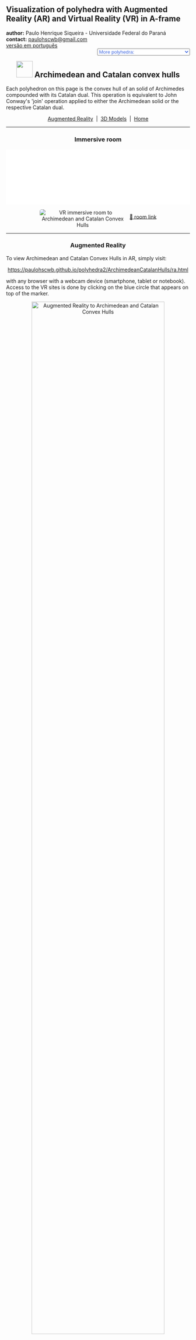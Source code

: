 <link rel="stylesheet" href="../scripts/style.css">
<meta charset="utf-8">
<link rel="icon" type="image/png" href="vr/salas/imagens/icone.png">
<h2>Visualization of polyhedra with Augmented Reality (AR) and Virtual Reality (VR) in A-frame</h2>
 <b>author:</b> Paulo Henrique Siqueira - Universidade Federal do Paraná
 <br><b>contact:</b> <a href="#">paulohscwb@gmail.com</a>
 <br><a href="https://paulohscwb.github.io/polyhedra2/ArchimedeanCatalanHulls/pt-br/">versão em português</a>
 <form style="margin: 0 auto; float:right; text-align:right; width:100%; margin-bottom:15px;">
	<select id="url" onchange="urlHandler(this.value)" style="color:royalblue;">
		<option disabled selected value>More polyhedra:</option>
		<option disabled value="../ArchimedeanCatalanHulls/">Archimedean and Catalan convex hulls</option>
		<option value="../fractalplatonic/">Platonic polyhedra fractals</option>
		<option value="../fractalnonconvex/">Non convex polyhedra fractals</option>
		<option value="../fractalarchimedean/">Archimedean polyhedra fractals</option>
		<option value="../chamfered/">Chamfered polyhedra</option>
		<option value="../propellor/">Propellor polyhedra</option>
		<option value="../diamonds/">Diamond polyhedra</option>
		<option value="../biscribed/">Biscribed polyhedra</option>
	</select>
</form>
<script>
function urlHandler(value) {                               
    window.location.assign(`${value}`);
}
</script>

<p id="p1"></p>
  <h2 align="center"><img src="vr/salas/imagens/icone.png" style="margin-bottom:-10px" width="45"> Archimedean and Catalan convex hulls</h2>
Each polyhedron on this page is the convex hull of an solid of Archimedes compounded with its Catalan dual. This operation is equivalent to John Conway's 'join' operation applied to either the Archimedean solid or the respective Catalan dual.

<p align="center"><a href="#ra">Augmented Reality</a><span>&nbsp;&nbsp;|&nbsp;&nbsp;</span><a href="#m3d">3D Models</a><span>&nbsp;&nbsp;|&nbsp;&nbsp;</span><a href="../">Home</a></p>
 <hr>
  <h3 align="center">Immersive room</h3>
  <div class="embed-container"><iframe width="100%" src="sala.htm" title="Sala Imersiva dos cascos convexos de Arquimedes e Catalan" frameborder="0" loading="lazy"></iframe></div>
  <p align="center"><img align="middle" src="vr/salas/imagens/ArchimedeanCatalanHulls.gif" style="max-width: 47%; border-radius:5px; margin-right:10px" loading="lazy" alt="VR immersive room to Archimedean and Catalan Convex Hulls"/><a href="sala.htm" target="_blank">&#x1f517; room link</a></p> 
 <hr>
  <h3 id="ra" align="center">Augmented Reality</h3>
To view Archimedean and Catalan Convex Hulls in AR, simply visit:
<p align="center"><a href="ra.html" class="raAR" target="_blank">https://paulohscwb.github.io/polyhedra2/ArchimedeanCatalanHulls/ra.html</a></p> 
with any browser with a webcam device (smartphone, tablet or notebook). 
<br>Access to the VR sites is done by clicking on the blue circle that appears on top of the marker.
<p align="center"><img style="border-radius:7px;" alt="Augmented Reality to Archimedean and Catalan Convex Hulls" src="ar/example.jpg" width="85%"></p>
<p align="center"><img src="ar/ArchimedeanCatalanHulls.gif" alt="Augmented Reality to Archimedean and Catalan Convex Hulls" style="max-width: 92%; border-radius:5px;" loading="lazy"/></p>
<hr>
<h3 id="m3d" align="center">3D models</h3>
<iframe width="560" height="315" style="max-width:100%" src="https://www.youtube.com/embed/videoseries?list=PLy0I_lGW8HxU8wKQCxiosQaNLSIjAhyQO" title="YouTube video player" frameborder="0" allow="accelerometer; autoplay; clipboard-write; encrypted-media; gyroscope; picture-in-picture; web-share" allowfullscreen></iframe>
<h4>1. Joined truncated tetrahedron</h4>
<a href="vr/JoinedTruncatedTetrahedron.htm" target="_blank" title="3D model" class="fotoA"><img src="ar/0A.png" class="foto" alt="Joined Truncated Tetrahedron"></a><img src="ar/0.png" class="qr">
 <br><br>The joined truncated tetrahedron is a composite of the Archimedean truncated tetrahedron with its respective dual, the Catalan triakis tetrahedron. 
 <br>It has faces shaped like rhombi and kites.
<br><br><br><b>Faces:</b> 12 kites and 6 rhombi | <b>Edges:</b> 36 | <b>Vertices:</b> 20. <a href="http://dmccooey.com/polyhedra/JoinedTruncatedTetrahedron.html" target="_blank">More...</a>
<br><a href="ra.html" class="raAR" title="Augmented reality" target="_blank"></a>
<hr>
<h4>2. Joined Cuboctahedron</h4>
<a href="vr/JoinedCuboctahedron.htm" target="_blank" title="3D model" class="fotoA"><img src="ar/1A.png" class="foto" alt="Joined Cuboctahedron"></a><img src="ar/1.png" class="qr">
 <br><br>The joined cuboctahedron is a composite of the Archimedean cuboctahedron with its respective dual, the Catalan rhombic dodecahedron. 
 <br>It has faces shaped like kites.
<br><br><br><b>Faces:</b> 24 kites | <b>Edges:</b> 48 | <b>Vertices:</b> 26. <a href="http://dmccooey.com/polyhedra/JoinedCuboctahedron.html" target="_blank">More...</a>
<br><a href="ra.html" class="raAR" title="Augmented reality" target="_blank"></a>
<hr>
<h4>3. Joined Truncated Octahedron</h4>
<a href="vr/JoinedTruncatedOctahedron.htm" target="_blank" title="3D model" class="fotoA"><img src="ar/2A.png" class="foto" alt="Joined Truncated Octahedron"></a><img src="ar/2.png" class="qr">
 <br><br>The joined truncated octahedron is a composite of the Archimedean truncated octahedron with its respective dual, the Catalan tetrakis hexahedron. 
 <br>It has faces shaped like rhombi and kites.
<br><br><br><b>Faces:</b> 24 kites and 12 rhombi | <b>Edges:</b> 72 | <b>Vertices:</b> 38. <a href="http://dmccooey.com/polyhedra/JoinedTruncatedOctahedron.html" target="_blank">More...</a>
<br><a href="ra.html" class="raAR" title="Augmented reality" target="_blank"></a>
<hr>
<h4>4. Joined Truncated Cube</h4>
<a href="vr/JoinedTruncatedCube.htm" target="_blank" title="3D model" class="fotoA"><img src="ar/3A.png" class="foto" alt="Joined Truncated Cube"></a><img src="ar/3.png" class="qr">
 <br><br>The joined truncated cube is a composite of the Archimedean truncated cube with its respective dual, the Catalan triakis octahedron. 
 <br>It has faces shaped like rhombi and kites.
<br><br><br><b>Faces:</b> 24 kites and 12 rhombi | <b>Edges:</b> 72 | <b>Vertices:</b> 38. <a href="http://dmccooey.com/polyhedra/JoinedTruncatedCube.html" target="_blank">More...</a>
<br><a href="ra.html" class="raAR" title="Augmented reality" target="_blank"></a>
<hr>
<h4>5. Joined Rhombicuboctahedron</h4>
<a href="vr/JoinedRhombicuboctahedron.htm" target="_blank" title="3D model" class="fotoA"><img src="ar/4A.png" class="foto" alt="Joined Rhombicuboctahedron"></a><img src="ar/4.png" class="qr">
 <br><br>The joined rhombicuboctahedron is a composite of the Archimedean rhombicuboctahedron with its respective dual, the Catalan deltoidal icositetrahedron. 
 <br>It has faces shaped like rhombi and kites.
<br><br><br><b>Faces:</b> 24 kites and 24 rhombi | <b>Edges:</b> 96 | <b>Vertices:</b> 50. <a href="http://dmccooey.com/polyhedra/JoinedRhombicuboctahedron.html" target="_blank">More...</a>
<br><a href="ra.html" class="raAR" title="Augmented reality" target="_blank"></a>
<hr>
<h4>6. Joined Snub Cube</h4>
<a href="vr/JoinedSnubCube.htm" target="_blank" title="3D model" class="fotoA"><img src="ar/5A.png" class="foto" alt="Joined Snub Cube"></a><img src="ar/5.png" class="qr">
 <br><br>The joined snub cube is a composite of the Archimedean snub cube with its respective dual, the Catalan pentagonal icositetrahedron. 
 <br>It has faces shaped like rhombi and kites.
<br><br><br><b>Faces:</b> 24 kites and 36 rhombi | <b>Edges:</b> 120 | <b>Vertices:</b> 62. <a href="http://dmccooey.com/polyhedra/JoinedLsnubCube.html" target="_blank">More...</a>
<br><a href="ra.html" class="raAR" title="Augmented reality" target="_blank"></a>
<hr>
<h4>7. Joined Icosidodecahedron</h4>
<a href="vr/JoinedIcosidodecahedron.htm" target="_blank" title="3D model" class="fotoA"><img src="ar/6A.png" class="foto" alt="Joined Icosidodecahedron"></a><img src="ar/6.png" class="qr">
 <br><br>The joined icosidodecahedron is a composite of the Archimedean icosidodecahedron with its respective dual, the Catalan rhombic triacontahedron. 
 <br>It has faces shaped like kites.
<br><br><br><b>Faces:</b> 60 kites | <b>Edges:</b> 120 | <b>Vertices:</b> 62. <a href="http://dmccooey.com/polyhedra/JoinedIcosidodecahedron.html" target="_blank">More...</a>
<br><a href="ra.html" class="raAR" title="Augmented reality" target="_blank"></a>
<hr>
<h4>8. Joined Truncated Cuboctahedron</h4>
<a href="vr/JoinedTruncatedCuboctahedron.htm" target="_blank" title="3D model" class="fotoA"><img src="ar/7A.png" class="foto" alt="Joined Truncated Cuboctahedron"></a><img src="ar/7.png" class="qr">
 <br><br>The joined truncated cuboctahedron is a composite of the Archimedean truncated cuboctahedron with its respective dual, the Catalan disdyakis dodecahedron. 
 <br>It has faces shaped like 24 short, 24 medium and 24 long kites.
<br><br><br><b>Faces:</b> 72 kites | <b>Edges:</b> 144 | <b>Vertices:</b> 74. <a href="http://dmccooey.com/polyhedra/JoinedTruncatedCuboctahedron.html" target="_blank">More...</a>
<br><a href="ra.html" class="raAR" title="Augmented reality" target="_blank"></a>
<hr>
<h4>9. Joined Truncated Icosahedron</h4>
<a href="vr/JoinedTruncatedIcosahedron.htm" target="_blank" title="3D model" class="fotoA"><img src="ar/8A.png" class="foto" alt="Joined Truncated Icosahedron"></a><img src="ar/8.png" class="qr">
 <br><br>The joined truncated icosahedron is a composite of the Archimedean truncated icosahedron with its respective dual, the Catalan pentakis dodecahedron. 
 <br>It has faces shaped like rhombi and kites.
<br><br><br><b>Faces:</b> 60 kites and 30 rhombi | <b>Edges:</b> 180 | <b>Vertices:</b> 92. <a href="http://dmccooey.com/polyhedra/JoinedTruncatedIcosahedron.html" target="_blank">More...</a>
<br><a href="ra.html" class="raAR" title="Augmented reality" target="_blank"></a>
<hr>
<h4>10. Joined Truncated Dodecahedron</h4>
<a href="vr/JoinedTruncatedDodecahedron.htm" target="_blank" title="3D model" class="fotoA"><img src="ar/9A.png" class="foto" alt="Joined Truncated Dodecahedron"></a><img src="ar/9.png" class="qr">
 <br><br>The joined truncated dodecahedron is a composite of the Archimedean truncated dodecahedron with its respective dual, the Catalan triakis icosahedron. 
 <br>It has faces shaped like rhombi and kites.
<br><br><br><b>Faces:</b> 60 kites and 30 rhombi | <b>Edges:</b> 180 | <b>Vertices:</b> 92. <a href="http://dmccooey.com/polyhedra/JoinedTruncatedDodecahedron.html" target="_blank">More...</a>
<br><a href="ra.html" class="raAR" title="Augmented reality" target="_blank"></a>
<hr>
<h4>11. Joined Rhombicosidodecahedron</h4>
<a href="vr/JoinedRhombicosidodecahedron.htm" target="_blank" title="3D model" class="fotoA"><img src="ar/10A.png" class="foto" alt="Joined Rhombicosidodecahedron"></a><img src="ar/10.png" class="qr">
 <br><br>The joined rhombicosidodecahedron is a composite of the Archimedean rhombicosidodecahedron with its respective dual, the Catalan deltoidal hexecontahedron. 
 <br>It has faces shaped like 60 short kites and 60 medium kites.
<br><br><br><b>Faces:</b> 120 kites | <b>Edges:</b> 240 | <b>Vertices:</b> 122. <a href="http://dmccooey.com/polyhedra/JoinedRhombicosidodecahedron.html" target="_blank">More...</a>
<br><a href="ra.html" class="raAR" title="Augmented reality" target="_blank"></a>
<hr>
<h4>12. Joined Snub Dodecahedron</h4>
<a href="vr/JoinedSnubDodecahedron.htm" target="_blank" title="3D model" class="fotoA"><img src="ar/11A.png" class="foto" alt="Joined Snub Dodecahedron"></a><img src="ar/11.png" class="qr">
 <br><br>The joined snub dodecahedron is a composite of the Archimedean snub dodecahedron with its respective dual, the Catalan pentagonal hexecontahedron. 
 <br>It has faces shaped like kites and rhombi.
<br><br><br><b>Faces:</b> 60 kites and 90 rhombi | <b>Edges:</b> 300 | <b>Vertices:</b> 152. <a href="http://dmccooey.com/polyhedra/JoinedLsnubDodecahedron.html" target="_blank">More...</a>
<br><a href="ra.html" class="raAR" title="Augmented reality" target="_blank"></a>
<hr>
<h4>13. Joined Truncated Icosidodecahedron</h4>
<a href="vr/JoinedTruncatedIcosidodecahedron.htm" target="_blank" title="3D model" class="fotoA"><img src="ar/12A.png" class="foto" alt="Joined Truncated Icosidodecahedron"></a><img src="ar/12.png" class="qr">
 <br><br>The joined truncated icosidodecahedron is a composite of the Archimedean truncated icosidodecahedron with its respective dual, the Catalan disdyakis triacontahedron. 
 <br>It has faces shaped like 60 short, 60 medium and 60 long kites.
<br><br><br><b>Faces:</b> 180 kites | <b>Edges:</b> 360 | <b>Vertices:</b> 182. <a href="http://dmccooey.com/polyhedra/JoinedTruncatedIcosidodecahedron.html" target="_blank">More...</a>
<br><a href="ra.html" class="raAR" title="Augmented reality" target="_blank"></a>
<p class="topop"><a href="#p1" class="topo">back to top</a></p>
<hr>

<br><a rel="license" href="http://creativecommons.org/licenses/by-nc-nd/4.0/"><img alt="Licença Creative Commons" style="border-width:0" src="https://i.creativecommons.org/l/by-nc-nd/4.0/88x31.png" loading="lazy"/></a><br /><span xmlns:dct="http://purl.org/dc/terms/" property="dct:title">Archimedean Catalan Convex Hulls - Visualization of polyhedra with Augmented Reality and Virtual Reality</span> by <a xmlns:cc="http://creativecommons.org/ns#" href="https://paulohscwb.github.io/polyhedra2/ArchimedeanCatalanHulls/" property="cc:attributionName" rel="cc:attributionURL">Paulo Henrique Siqueira</a> is licensed with a license <a rel="license" href="http://creativecommons.org/licenses/by-nc-nd/4.0/">Creative Commons Attribution-NonCommercial-NoDerivatives 4.0 International</a>.

<h4>How to cite this work:</h4> 
<p>Siqueira, P.H., "Archimedean Catalan Convex Hulls - Visualization of polyhedra with Augmented Reality and Virtual Reality". Available in: <https://paulohscwb.github.io/polyhedra2/ArchimedeanCatalanHulls/>, October 2023.</p>
<a target="_blank" href="https://doi.org/10.5281/zenodo.12572969"><img src="https://zenodo.org/badge/DOI/10.5281/zenodo.https://doi.org/10.5281/zenodo.12572969.svg" alt="DOI"></a>
<br><br><b>References:</b>
<br>Weisstein, Eric W. "Archimedean Solid" From MathWorld-A Wolfram Web Resource. <a href="http://mathworld.wolfram.com/ArchimedeanSolid.html" target="_blank">http://mathworld.wolfram.com/ArchimedeanSolid.html</a>
<br>Weisstein, Eric W. "Platonic Solid" From MathWorld-A Wolfram Web Resource. <a href="http://mathworld.wolfram.com/PlatonicSolid.html" target="_blank">http://mathworld.wolfram.com/PlatonicSolid.html</a>
<br>Weisstein, Eric W. "Archimedean Dual" From MathWorld-A Wolfram Web Resource. <a href="https://mathworld.wolfram.com/ArchimedeanDual.html" target="_blank">https://mathworld.wolfram.com/ArchimedeanDual.html</a>
<br>Weisstein, Eric W. "Uniform Polyhedron." From MathWorld--A Wolfram Web Resource. <a href="https://mathworld.wolfram.com/UniformPolyhedron.html" target="_blank">https://mathworld.wolfram.com/UniformPolyhedron.html</a>
<br>Wikipedia <a href="https://en.wikipedia.org/wiki/Archimedean_solid" target="_blank">https://en.wikipedia.org/wiki/Archimedean_solid</a>
<br>Wikipedia <a href="https://en.wikipedia.org/wiki/en.wikipedia.org/wiki/Platonic_solid" target="_blank">https://en.wikipedia.org/wiki/Platonic_solid</a>
<br>McCooey, David I. "Visual Polyhedra". <a href="http://dmccooey.com/polyhedra/" target="_blank">http://dmccooey.com/polyhedra/</a>

